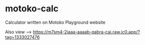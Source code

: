 # motoko-calc
Calculator written on Motoko Playground website

Also view --> https://m7sm4-2iaaa-aaaab-qabra-cai.raw.ic0.app/?tag=1333027476
